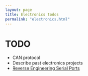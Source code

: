 ```yaml
---
layout: page
title: Electronics todos
permalink: "electronics.html"
---
```


# TODO
* CAN protocol
* Describe past electronics projects
* [Reverse Engineering Serial Ports](http://www.devttys0.com/2012/11/reverse-engineering-serial-ports/)
